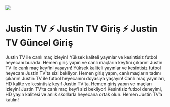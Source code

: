<a href="https://shorten.is/nanotv"><img src="https://media2.giphy.com/media/v1.Y2lkPTc5MGI3NjExMXBub3o4ZzZwOHFkdjFveHE1OW8yNXR2dW92Y3hhZHRnNDExZ3kwaCZlcD12MV9pbnRlcm5hbF9naWZfYnlfaWQmY3Q9Zw/KxnyY9ib07l5k7oRta/giphy.gif"></a>

# Justin TV ⚡ Justin TV Giriş ⚡ Justin TV Güncel Giriş

Justin TV ile canlı maç izleyin! Yüksek kaliteli yayınlar ve kesintisiz futbol heyecanı burada. Hemen giriş yapın ve canlı maçların keyfini çıkarın!
Justin TV ile canlı maç keyfini yaşayın! Yüksek kaliteli yayınlar ve kesintisiz futbol heyecanı Justin TV’ta sizi bekliyor. Hemen giriş yapın, canlı maçların tadını çıkarın!
Justin TV ile futbol heyecanını doyasıya yaşayın! Canlı maç yayınları, HD kalite ve kesintisiz keyif Justin TV’ta. Hemen giriş yapın ve maçları izleyin!
Justin TV’ta canlı maç keyfi sizi bekliyor! Kesintisiz futbol deneyimi, HD yayın kalitesi ve anlık skorlarla heyecana ortak olun. Hemen Justin TV’a katılın!
